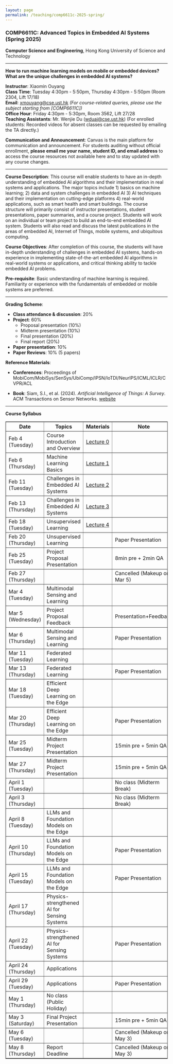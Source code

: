 ```yaml
---
layout: page
permalink: /teaching/comp6611c-2025-spring/
---
```


### **COMP6611C**: Advanced Topics in Embedded AI Systems (Spring 2025)  

**Computer Science and Engineering**, Hong Kong University of Science and Technology  

---

**How to run machine learning models on mobile or embedded devices? What are the unique challenges in embedded AI systems?**

**Instructor**: Xiaomin Ouyang  
**Class Time**: Tuesday 4:30pm - 5:50pm, Thursday 4:30pm - 5:50pm (Room 2304, Lift 17/18)  
**Email**: [xmouyang@cse.ust.hk](mailto:xmouyang@cse.ust.hk) *(For course-related queries, please use the subject starting from [COMP6611C])*  
**Office Hour**: Friday 4:30pm - 5:30pm, Room 3562, Lift 27/28  
**Teaching Assistants**: Mr. Wenjie Du ([wduaj@cse.ust.hk](mailto:wduaj@cse.ust.hk)) (For enrolled students: Recorded videos for absent classes can be requested by emailing the TA directly.)

**Communication and Announcement**: Canvas is the main platform for communication and announcement. For students auditing without official enrollment, <b>please email me your name, student ID, and email address</b> to access the course resources not available here and to stay updated with any course changes.

---

**Course Description**: This course will enable students to have an in-depth understanding of embedded AI algorithms and their implementation in real systems and applications. The major topics include 1) basics on machine learning; 2) data and system challenges in embedded AI 3) AI techniques and their implementation on cutting-edge platforms 4) real-world applications, such as smart health and smart buildings. The course structure will primarily consist of instructor presentations, student presentations, paper summaries, and a course project. Students will work on an individual or team project to build an end-to-end embedded AI system. Students will also read and discuss the latest publications in the areas of embedded AI, Internet of Things, mobile systems, and ubiquitous computing.

**Course Objectives**: After completion of this course, the students will have in-depth understanding of challenges in embedded AI systems, hands-on experience in implementing state-of-the-art embedded AI algorithms in real-world systems or applications, and critical thinking ability to tackle embedded AI problems.

**Pre-requisite**: Basic understanding of machine learning is required. Familiarity or experience with the fundamentals of embedded or mobile systems are preferred.

---

**Grading Scheme**:

- **Class attendance & discussion**: 20%  
- **Project**: 60%  
  - Proposal presentation (10%)  
  - Midterm presentation (10%)  
  - Final presentation (20%)  
  - Final report (20%)  
- **Paper presentation**: 10%  
- **Paper Reviews**: 10% (5 papers)  

**Reference Materials**:

- **Conferences**: Proceedings of MobiCom/MobiSys/SenSys/UbiComp/IPSN/IoTDI/NeurIPS/ICML/ICLR/CVPR/ACL

- **Book**: Siam, S.I., et al. (2024). *Artificial Intelligence of Things: A Survey*. ACM Transactions on Sensor Networks. [website](https://github.com/AIoT-MLSys-Lab/AIoT-Survey)

---


**Course Syllabus**

<!-- | Date              | Topics                                      | Materials | Note                          |
| ----------------- | ------------------------------------------- | --------- | ----------------------------- |
| Feb 4 (Tuesday)   | Course Introduction and Overview            |           |                               |
| Feb 6 (Thursday)  | Machine Learning Basics                     |           |                               |
| Feb 11 (Tuesday)  | Challenges in Embedded AI Systems           |           |                               |
| Feb 13 (Thursday) | Challenges in Embedded AI Systems           |           |                               |
| Feb 18 (Tuesday)  | Unsupervised Learning                       |           |                               |
| Feb 20 (Thursday) | Unsupervised Learning                       |           | Paper Presentation            |
| Feb 25 (Tuesday)  | Project Proposal Presentation               |           | 8min pre + 2min QA            |
| Feb 27 (Thursday) |                                             |           | Cancelled (Makeup on Mar 8/9)   |
| Mar 4 (Tuesday)   | Multimodal Sensing and Learning             |           |                               |
| Mar 6 (Thursday)  | Multimodal Sensing and Learning             |           | Paper Presentation            |
| Mar 11 (Tuesday)  | Federated Learning                          |           |                               |
| Mar 13 (Thursday) | Federated Learning                          |           | Paper Presentation            |
| Mar 18 (Tuesday)  | Efficient Deep Learning on the Edge         |           |                               |
| Mar 20 (Thursday) | Efficient Deep Learning on the Edge         |           | Paper Presentation            |
| Mar 25 (Tuesday)  | Midterm Project Presentation                |           | 15min pre + 5min QA           |
| Mar 27 (Thursday) | Midterm Project Presentation                |           | 15min pre + 5min QA           |
| April 1 (Tuesday)   |                                             |           | No class (Midterm Break)      |
| April 3 (Thursday)  |                                             |           | No class (Midterm Break)      |
| April 8 (Tuesday)   | LLMs and Foundation Models on the Edge      |           |                               |
| April 10 (Thursday) | LLMs and Foundation Models on the Edge      |           | Paper Presentation            |
| April 15 (Tuesday)  | LLMs and Foundation Models on the Edge      |           | Paper Presentation            |
| April 17 (Thursday) | Physics-strengthened AI for Sensing Systems   |           |                               |
| April 22 (Tuesday)  | Physics-strengthened AI for Sensing Systems   |           | Paper Presentation            |
| April 24 (Thursday) | Applications                                |           |                               |
| April 29 (Tuesday)  | Applications                                |           | Paper Presentation            |
| May 1 (Thursday)  | No class (Public Holiday)                   |           |                               |
| May 3 (Saturday)  | Final Project Presentation                  |           | 15min pre + 5min QA           |
| May 6 (Tuesday)   |                                             |           | Cancelled (Makeup on May 3)    |
| May 8 (Thursday)  | Report Deadline                             |           | Cancelled (Makeup on May 3)    | -->

<table border="1" cellspacing="0" cellpadding="5">
  <tr>
    <th>Date</th>
    <th>Topics</th>
    <th>Materials</th>
    <th>Note</th>
  </tr>
  <tr>
    <td>Feb 4 (Tuesday)</td>
    <td>Course Introduction and Overview</td>
    <td><a href="https://hkustconnect-my.sharepoint.com/:b:/g/personal/wduaj_connect_ust_hk/EXGmkH_O7U9KiqRm-EOl1jsBAoCRMgO9zQB9Fil0TlJ3_A?e=HXbjUF">Lecture 0</a></td>
    <td></td>
  </tr>
  <tr>
    <td>Feb 6 (Thursday)</td>
    <td>Machine Learning Basics</td>
    <td><a href="https://hkustconnect-my.sharepoint.com/:b:/g/personal/wduaj_connect_ust_hk/ERgCd2Rp_qNHtDCE6XxhotABLyEb85MVBq6RT4dwk_vfxA?e=FV3BCb">Lecture 1</a></td>
    <td></td>
  </tr>
  <tr>
    <td>Feb 11 (Tuesday)</td>
    <td>Challenges in Embedded AI Systems</td>
    <td><a href="https://hkustconnect-my.sharepoint.com/:p:/g/personal/wduaj_connect_ust_hk/EYQZNstc11lAixmvPqcoBf8Bbx3Ure6pyqwskjknbLW92A?e=KUP2fM">Lecture 2</a></td>
    <td></td>
  </tr>
  <tr>
    <td>Feb 13 (Thursday)</td>
    <td>Challenges in Embedded AI Systems</td>
    <td><a href="https://hkustconnect-my.sharepoint.com/:b:/g/personal/wduaj_connect_ust_hk/EV-YRXuW8t1EhExBVPwlFhsBI_PAYpri77_VMmk34AgDVw?e=4y7bE7">Lecture 3</a></td>
    <td></td>
  </tr>
  <tr>
    <td>Feb 18 (Tuesday)</td>
    <td>Unsupervised Learning</td>
    <td><a href="https://hkustconnect-my.sharepoint.com/:b:/g/personal/wduaj_connect_ust_hk/EXf1lf13p3JLr_nqE-ibkvsBMAVRquCalDlYC-Wxjq1-TA?e=oj5CtF">Lecture 4</a></td>
    <td></td>
  </tr>
  <tr>
    <td>Feb 20 (Thursday)</td>
    <td>Unsupervised Learning</td>
    <td></td>
    <td>Paper Presentation</td>
  </tr>
  <tr>
    <td>Feb 25 (Tuesday)</td>
    <td>Project Proposal Presentation</td>
    <td></td>
    <td>8min pre + 2min QA</td>
  </tr>
  <tr>
    <td>Feb 27 (Thursday)</td>
    <td></td>
    <td></td>
    <td>Cancelled (Makeup on Mar 5)</td>
  </tr>
  <tr>
    <td>Mar 4 (Tuesday)</td>
    <td>Multimodal Sensing and Learning</td>
    <td></td>
    <td></td>
  </tr>
  
   <tr>
    <td>Mar 5 (Wednesday)</td>
    <td>Project Proposal Feedback</td>
    <td></td>
    <td>Presentation+Feedback</td>
  </tr>
  
  <tr>
    <td>Mar 6 (Thursday)</td>
    <td>Multimodal Sensing and Learning</td>
    <td></td>
    <td>Paper Presentation</td>
  </tr>
  <tr>
    <td>Mar 11 (Tuesday)</td>
    <td>Federated Learning</td>
    <td></td>
    <td></td>
  </tr>
  <tr>
    <td>Mar 13 (Thursday)</td>
    <td>Federated Learning</td>
    <td></td>
    <td>Paper Presentation</td>
  </tr>
  <tr>
    <td>Mar 18 (Tuesday)</td>
    <td>Efficient Deep Learning on the Edge</td>
    <td></td>
    <td></td>
  </tr>
  <tr>
    <td>Mar 20 (Thursday)</td>
    <td>Efficient Deep Learning on the Edge</td>
    <td></td>
    <td>Paper Presentation</td>
  </tr>
  <tr>
    <td>Mar 25 (Tuesday)</td>
    <td>Midterm Project Presentation</td>
    <td></td>
    <td>15min pre + 5min QA</td>
  </tr>
  <tr>
    <td>Mar 27 (Thursday)</td>
    <td>Midterm Project Presentation</td>
    <td></td>
    <td>15min pre + 5min QA</td>
  </tr>
  <tr>
    <td>April 1 (Tuesday)</td>
    <td></td>
    <td></td>
    <td>No class (Midterm Break)</td>
  </tr>
  <tr>
    <td>April 3 (Thursday)</td>
    <td></td>
    <td></td>
    <td>No class (Midterm Break)</td>
  </tr>
  <tr>
    <td>April 8 (Tuesday)</td>
    <td>LLMs and Foundation Models on the Edge</td>
    <td></td>
    <td></td>
  </tr>
  <tr>
    <td>April 10 (Thursday)</td>
    <td>LLMs and Foundation Models on the Edge</td>
    <td></td>
    <td>Paper Presentation</td>
  </tr>
  <tr>
    <td>April 15 (Tuesday)</td>
    <td>LLMs and Foundation Models on the Edge</td>
    <td></td>
    <td>Paper Presentation</td>
  </tr>
  <tr>
    <td>April 17 (Thursday)</td>
    <td>Physics-strengthened AI for Sensing Systems</td>
    <td></td>
    <td></td>
  </tr>
  <tr>
    <td>April 22 (Tuesday)</td>
    <td>Physics-strengthened AI for Sensing Systems</td>
    <td></td>
    <td>Paper Presentation</td>
  </tr>
  <tr>
    <td>April 24 (Thursday)</td>
    <td>Applications</td>
    <td></td>
    <td></td>
  </tr>
  <tr>
    <td>April 29 (Tuesday)</td>
    <td>Applications</td>
    <td></td>
    <td>Paper Presentation</td>
  </tr>
  <tr>
    <td>May 1 (Thursday)</td>
    <td>No class (Public Holiday)</td>
    <td></td>
    <td></td>
  </tr>
  <tr>
    <td>May 3 (Saturday)</td>
    <td>Final Project Presentation</td>
    <td></td>
    <td>15min pre + 5min QA</td>
  </tr>
  <tr>
    <td>May 6 (Tuesday)</td>
    <td></td>
    <td></td>
    <td>Cancelled (Makeup on May 3)</td>
  </tr>
  <tr>
    <td>May 8 (Thursday)</td>
    <td>Report Deadline</td>
    <td></td>
    <td>Cancelled (Makeup on May 3)</td>
  </tr>
</table>
